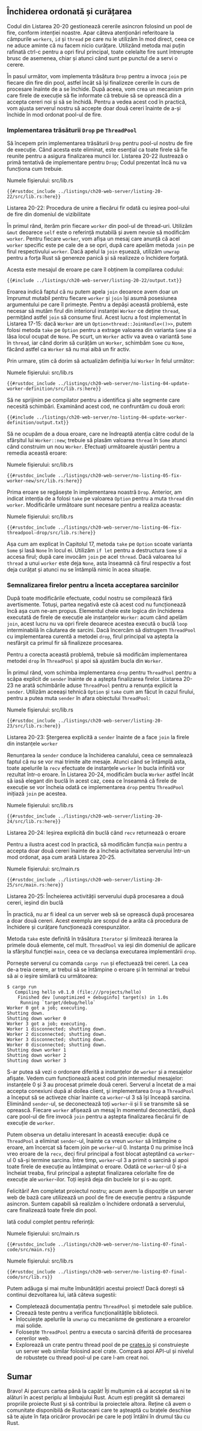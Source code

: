 ## Închiderea ordonată și curățarea

Codul din Listarea 20-20 gestionează cererile asincron folosind un pool de fire, conform intenției noastre. Apar câteva atenționări referitoare la câmpurile `workers`, `id` și `thread` pe care nu le utilizăm în mod direct, ceea ce ne aduce aminte că nu facem nicio curățare. Utilizând metoda mai puțin rafinată <span class="keystroke">ctrl-c</span> pentru a opri firul principal, toate celelalte fire sunt întrerupte brusc de asemenea, chiar și atunci când sunt pe punctul de a servi o cerere.

În pasul următor, vom implementa trăsătura `Drop` pentru a invoca `join` pe fiecare din fire din pool, astfel încât să își finalizeze cererile în curs de procesare înainte de a se închide. După aceea, vom crea un mecanism prin care firele de execuție să fie informate că trebuie să se oprească din a accepta cereri noi și să se închidă. Pentru a vedea acest cod în practică, vom ajusta serverul nostru să accepte doar două cereri înainte de a-și închide în mod ordonat pool-ul de fire.

### Implementarea trăsăturii `Drop` pe `ThreadPool`

Să începem prin implementarea trăsăturii `Drop` pentru pool-ul nostru de fire de execuție. Când acesta este eliminat, este esențial ca toate firele să fie reunite pentru a asigura finalizarea muncii lor. Listarea 20-22 ilustrează o primă tentativă de implementare pentru `Drop`; Codul prezentat încă nu va funcționa cum trebuie.

<span class="filename">Numele fișierului: src/lib.rs</span>

```rust,ignore,does_not_compile
{{#rustdoc_include ../listings/ch20-web-server/listing-20-22/src/lib.rs:here}}
```

<span class="caption">Listarea 20-22: Procedura de unire a fiecărui fir odată cu ieșirea pool-ului de fire din domeniul de vizibilitate</span>

În primul rând, iterăm prin fiecare `worker` din pool-ul de thread-uri. Utilizăm `&mut` deoarece `self` este o referință mutabilă și avem nevoie să modificăm `worker`. Pentru fiecare `worker`, vom afișa un mesaj care anunță că acel `worker` specific este pe cale de a se opri, după care apelăm metoda `join` pe firul respectivului `worker`. Dacă apelul la `join` eșuează, utilizăm `unwrap` pentru a forța Rust să genereze panică și să realizeze o închidere forțată.

Acesta este mesajul de eroare pe care îl obținem la compilarea codului:

```console
{{#include ../listings/ch20-web-server/listing-20-22/output.txt}}
```

Eroarea indică faptul că nu putem apela `join` deoarece avem doar un împrumut mutabil pentru fiecare `worker` și `join` își asumă posesiunea argumentului pe care îl primește. Pentru a depăși această problemă, este necesar să mutăm firul din interiorul instanței `Worker` ce deține `thread`, permițând astfel `join` să consume firul. Acest lucru a fost implementat în Listarea 17-15: dacă `Worker` are un `Option<thread::JoinHandle<()>>`, putem folosi metoda `take` pe `Option` pentru a extrage valoarea din varianta `Some` și a lăsa locul ocupat de `None`. Pe scurt, un `Worker` activ va avea o variantă `Some` în `thread`, iar când dorim să curățăm un `Worker`, schimbăm `Some` cu `None`, făcând astfel ca `Worker` să nu mai aibă un fir activ.

Prin urmare, știm că dorim să actualizăm definiția lui `Worker` în felul următor:

<span class="filename">Numele fișierului: src/lib.rs</span>

```rust,ignore,does_not_compile
{{#rustdoc_include ../listings/ch20-web-server/no-listing-04-update-worker-definition/src/lib.rs:here}}
```

Să ne sprijinim pe compilator pentru a identifica și alte segmente care necesită schimbări. Examinând acest cod, ne confruntăm cu două erori:

```console
{{#include ../listings/ch20-web-server/no-listing-04-update-worker-definition/output.txt}}
```

Să ne ocupăm de a doua eroare, care ne îndreaptă atenția către codul de la sfârșitul lui `Worker::new`; trebuie să plasăm valoarea `thread` în `Some` atunci când construim un nou `Worker`. Efectuați următoarele ajustări pentru a remedia această eroare:

<span class="filename">Numele fișierului: src/lib.rs</span>

```rust,ignore,does_not_compile
{{#rustdoc_include ../listings/ch20-web-server/no-listing-05-fix-worker-new/src/lib.rs:here}}
```

Prima eroare se regăsește în implementarea noastră `Drop`. Anterior, am indicat intenția de a folosi `take` pe valoarea `Option` pentru a muta `thread` din `worker`. Modificările următoare sunt necesare pentru a realiza aceasta:

<span class="filename">Numele fișierului: src/lib.rs</span>

```rust,ignore,not_desired_behavior
{{#rustdoc_include ../listings/ch20-web-server/no-listing-06-fix-threadpool-drop/src/lib.rs:here}}
```

Așa cum am explicat în Capitolul 17, metoda `take` pe `Option` scoate varianta `Some` și lasă `None` în locul ei. Utilizăm `if let` pentru a destructura `Some` și a accesa firul; după care invocăm `join` pe acel `thread`. Dacă valoarea lui `thread` a unui `worker` este deja `None`, asta înseamnă că firul respectiv a fost deja curățat și atunci nu se întâmplă nimic în acea situație.

### Semnalizarea firelor pentru a înceta acceptarea sarcinilor

După toate modificările efectuate, codul nostru se compilează fără avertismente. Totuși, partea negativă este că acest cod nu funcționează încă așa cum ne-am propus. Elementul cheie este logica din închiderea executată de firele de execuție ale instanțelor `Worker`: acum când apelăm `join`, acest lucru nu va opri firele deoarece acestea execută o buclă `loop` interminabilă în căutarea de sarcini. Dacă încercăm să distrugem `ThreadPool` cu implementarea curentă a metodei `drop`, firul principal va aștepta la nesfârșit ca primul fir să finalizeze procesarea.

Pentru a corecta această problemă, trebuie să modificăm implementarea metodei `drop` în `ThreadPool` și apoi să ajustăm bucla din `Worker`.

În primul rând, vom schimba implementarea `drop` pentru `ThreadPool` pentru a scăpa explicit de `sender` înainte de a aștepta finalizarea firelor. Listarea 20-23 ne arată schimbările aduse `ThreadPool` pentru a renunța explicit la `sender`. Utilizăm aceeași tehnică `Option` și `take` cum am făcut în cazul firului, pentru a putea muta `sender` în afara obiectului `ThreadPool`:

<span class="filename">Numele fișierului: src/lib.rs</span>

```rust,noplayground,not_desired_behavior
{{#rustdoc_include ../listings/ch20-web-server/listing-20-23/src/lib.rs:here}}
```

<span class="caption">Listarea 20-23: Ștergerea explicită a `sender` înainte de a face `join` la firele din instanțele `worker`</span>

Renunțarea la `sender` conduce la închiderea canalului, ceea ce semnalează faptul că nu se vor mai trimite alte mesaje. Atunci când se întâmplă asta, toate apelurile la `recv` efectuate de instanțele `worker` în bucla infinită vor rezultat într-o eroare. În Listarea 20-24, modificăm bucla `Worker` astfel încât să iasă elegant din buclă în acest caz, ceea ce înseamnă că firele de execuție se vor încheia odată ce implementarea `drop` pentru `ThreadPool` inițiază `join` pe acestea.

<span class="filename">Numele fișierului: src/lib.rs</span>

```rust,noplayground
{{#rustdoc_include ../listings/ch20-web-server/listing-20-24/src/lib.rs:here}}
```

<span class="caption">Listarea 20-24: Ieșirea explicită din buclă când `recv` returnează o eroare</span>

Pentru a ilustra acest cod în practică, să modificăm funcția `main` pentru a accepta doar două cereri înainte de a încheia activitatea serverului într-un mod ordonat, așa cum arată Listarea 20-25.

<span class="filename">Numele fișierului: src/main.rs</span>

```rust,ignore
{{#rustdoc_include ../listings/ch20-web-server/listing-20-25/src/main.rs:here}}
```

<span class="caption">Listarea 20-25: Încheierea activității serverului după procesarea a două cereri, ieșind din buclă</span>

În practică, nu ar fi ideal ca un server web să se oprească după procesarea a doar două cereri. Acest exemplu are scopul de a arăta că procedura de închidere și curățare funcționează corespunzător.

Metoda `take` este definită în trăsătura `Iterator` și limitează iterarea la primele două elemente, cel mult. `ThreadPool` va ieși din domeniul de aplicare la sfârșitul funcției `main`, ceea ce va declanșa executarea implementării `drop`.

Pornește serverul cu comanda `cargo run` și efectuează trei cereri. La cea de-a treia cerere, ar trebui să se întâmpine o eroare și în terminal ar trebui să ai o ieșire similară cu următoarea:

<!-- manual-regeneration
cd listings/ch20-web-server/listing-20-25
cargo run
curl http://127.0.0.1:7878
curl http://127.0.0.1:7878
curl http://127.0.0.1:7878
third request will error because server will have shut down
copy output below
Can't automate because the output depends on making requests
-->

```console
$ cargo run
   Compiling hello v0.1.0 (file:///projects/hello)
    Finished dev [unoptimized + debuginfo] target(s) in 1.0s
     Running `target/debug/hello`
Worker 0 got a job; executing.
Shutting down.
Shutting down worker 0
Worker 3 got a job; executing.
Worker 1 disconnected; shutting down.
Worker 2 disconnected; shutting down.
Worker 3 disconnected; shutting down.
Worker 0 disconnected; shutting down.
Shutting down worker 1
Shutting down worker 2
Shutting down worker 3
```

S-ar putea să vezi o ordonare diferită a instanțelor de `worker` și a mesajelor afișate. Vedem cum funcționează acest cod prin intermediul mesajelor: instanțele 0 și 3 au procesat primele două cereri. Serverul a încetat de a mai accepta conexiuni după al doilea client, și implementarea `Drop` a `ThreadPool` a început să se activeze chiar înainte ca `worker`-ul 3 să își înceapă sarcina. Eliminând `sender`-ul, se deconectează toți `worker`-ii și li se transmite să se oprească. Fiecare `worker` afișează un mesaj în momentul deconectării, după care pool-ul de fire invocă `join` pentru a aștepta finalizarea fiecărui fir de execuție de `worker`.

Putem observa un detaliu interesant în această execuție: după ce `ThreadPool` a eliminat `sender`-ul, înainte ca vreun `worker` să întâmpine o eroare, am încercat să facem join pe `worker`-ul 0. Instanța 0 nu primise încă vreo eroare de la `recv`, deci firul principal a fost blocat așteptând ca `worker`-ul 0 să-și termine sarcina. Între timp, `worker`-ul 3 a primit o sarcină și apoi toate firele de execuție au întâmpinat o eroare. Odată ce `worker`-ul 0 și-a încheiat treaba, firul principal a așteptat finalizarea celorlalte fire de execuție ale `worker`-ilor. Toți ieșiră deja din buclele lor și s-au oprit.

Felicitări! Am completat proiectul nostru; acum avem la dispoziție un server web de bază care utilizează un pool de fire de execuție pentru a răspunde asincron. Suntem capabili să realizăm o închidere ordonată a serverului, care finalizează toate firele din pool.

Iată codul complet pentru referință:

<span class="filename">Numele fișierului: src/main.rs</span>

```rust,ignore
{{#rustdoc_include ../listings/ch20-web-server/no-listing-07-final-code/src/main.rs}}
```

<span class="filename">Numele fișierului: src/lib.rs</span>

```rust,noplayground
{{#rustdoc_include ../listings/ch20-web-server/no-listing-07-final-code/src/lib.rs}}
```

Putem adăuga și mai multe îmbunătățiri acestui proiect! Dacă dorești să continui dezvoltarea lui, iată câteva sugestii:

* Completează documentația pentru `ThreadPool` și metodele sale publice.
* Creează teste pentru a verifica funcționalitățile bibliotecii.
* Înlocuiește apelurile la `unwrap` cu mecanisme de gestionare a eroarelor mai solide.
* Folosește `ThreadPool` pentru a executa o sarcină diferită de procesarea cererilor web.
* Explorează un crate pentru thread pool de pe [crates.io](https://crates.io/) și construiește un server web similar folosind acel crate. Compară apoi API-ul și nivelul de robustețe cu thread pool-ul pe care l-am creat noi.

## Sumar

Bravo! Ai parcurs cartea până la capăt! Îți mulțumim că ai acceptat să ni te alături în acest periplu al limbajului Rust. Acum ești pregătit să demarezi propriile proiecte Rust și să contribui la proiectele altora. Reține că avem o comunitate disponibilă de Rustaceani care te așteaptă cu brațele deschise să te ajute în fața oricăror provocări pe care le poți întâlni în drumul tău cu Rust.

